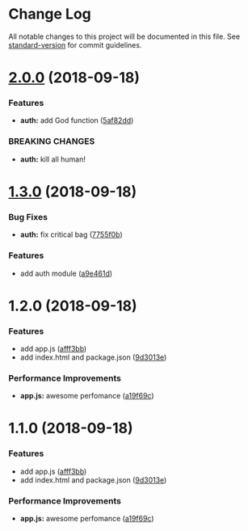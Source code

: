 # Change Log

All notable changes to this project will be documented in this file. See [standard-version](https://github.com/conventional-changelog/standard-version) for commit guidelines.

<a name="2.0.0"></a>
# [2.0.0](https://github.com/webslavik/git-test/compare/v1.3.0...v2.0.0) (2018-09-18)


### Features

* **auth:** add God function ([5af82dd](https://github.com/webslavik/git-test/commit/5af82dd))


### BREAKING CHANGES

* **auth:** kill all human!



<a name="1.3.0"></a>
# [1.3.0](https://github.com/webslavik/git-test/compare/v1.2.0...v1.3.0) (2018-09-18)


### Bug Fixes

* **auth:** fix critical bag ([7755f0b](https://github.com/webslavik/git-test/commit/7755f0b))


### Features

* add auth module ([a9e461d](https://github.com/webslavik/git-test/commit/a9e461d))



<a name="1.2.0"></a>
# 1.2.0 (2018-09-18)


### Features

* add app.js ([afff3bb](https://github.com/webslavik/git-test/commit/afff3bb))
* add index.html and package.json ([9d3013e](https://github.com/webslavik/git-test/commit/9d3013e))


### Performance Improvements

* **app.js:** awesome perfomance ([a19f69c](https://github.com/webslavik/git-test/commit/a19f69c))



<a name="1.1.0"></a>
# 1.1.0 (2018-09-18)


### Features

* add app.js ([afff3bb](https://github.com/webslavik/git-test/commit/afff3bb))
* add index.html and package.json ([9d3013e](https://github.com/webslavik/git-test/commit/9d3013e))


### Performance Improvements

* **app.js:** awesome perfomance ([a19f69c](https://github.com/webslavik/git-test/commit/a19f69c))
